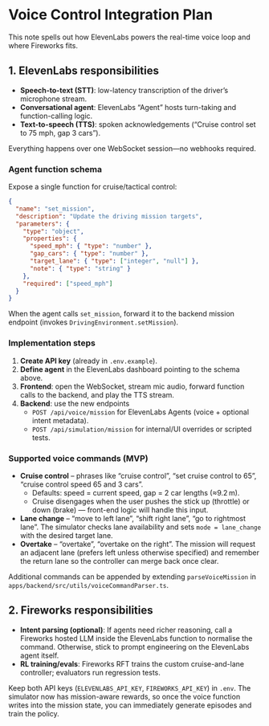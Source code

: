 # Voice Control Integration Plan

This note spells out how ElevenLabs powers the real-time voice loop and where Fireworks fits.

## 1. ElevenLabs responsibilities
- **Speech-to-text (STT)**: low-latency transcription of the driver’s microphone stream.
- **Conversational agent**: ElevenLabs “Agent” hosts turn-taking and function-calling logic.
- **Text-to-speech (TTS)**: spoken acknowledgements (“Cruise control set to 75 mph, gap 3 cars”).

Everything happens over one WebSocket session—no webhooks required.

### Agent function schema
Expose a single function for cruise/tactical control:

```json
{
  "name": "set_mission",
  "description": "Update the driving mission targets",
  "parameters": {
    "type": "object",
    "properties": {
      "speed_mph": { "type": "number" },
      "gap_cars": { "type": "number" },
      "target_lane": { "type": ["integer", "null"] },
      "note": { "type": "string" }
    },
    "required": ["speed_mph"]
  }
}
```

When the agent calls `set_mission`, forward it to the backend mission endpoint (invokes `DrivingEnvironment.setMission`).

### Implementation steps
1. **Create API key** (already in `.env.example`).
2. **Define agent** in the ElevenLabs dashboard pointing to the schema above.
3. **Frontend**: open the WebSocket, stream mic audio, forward function calls to the backend, and play the TTS stream.
4. **Backend**: use the new endpoints
   - `POST /api/voice/mission` for ElevenLabs Agents (voice + optional intent metadata).
   - `POST /api/simulation/mission` for internal/UI overrides or scripted tests.

### Supported voice commands (MVP)
- **Cruise control** – phrases like “cruise control”, “set cruise control to 65”, “cruise control speed 65 and 3 cars”.
  - Defaults: speed = current speed, gap = 2 car lengths (≈9.2 m).
  - Cruise disengages when the user pushes the stick up (throttle) or down (brake) — front-end logic will handle this input.
- **Lane change** – “move to left lane”, “shift right lane”, “go to rightmost lane”. The simulator checks lane availability and sets `mode = lane_change` with the desired target lane.
- **Overtake** – “overtake”, “overtake on the right”. The mission will request an adjacent lane (prefers left unless otherwise specified) and remember the return lane so the controller can merge back once clear.

Additional commands can be appended by extending `parseVoiceMission` in `apps/backend/src/utils/voiceCommandParser.ts`.

## 2. Fireworks responsibilities
- **Intent parsing (optional)**: If agents need richer reasoning, call a Fireworks hosted LLM inside the ElevenLabs function to normalise the command. Otherwise, stick to prompt engineering on the ElevenLabs agent itself.
- **RL training/evals**: Fireworks RFT trains the custom cruise-and-lane controller; evaluators run regression tests.

Keep both API keys (`ELEVENLABS_API_KEY`, `FIREWORKS_API_KEY`) in `.env`. The simulator now has mission-aware rewards, so once the voice function writes into the mission state, you can immediately generate episodes and train the policy.
